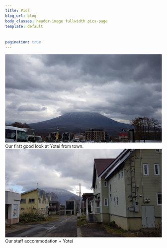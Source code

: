 ```yaml
---
title: Pics
blog_url: blog
body_classes: header-image fullwidth pics-page
template: default


pagination: true
---
```


<div class="pics-container">
    <div class="image large">
        <a rel="lightbox" data-width="1280" data-height="800" href="/user/pages/images/yotei1.jpg"><img title="Yotei" src="/user/pages/images/yotei1.jpg" /></a>
        <span class="text">Our first good look at Yotei from town.</span>
    </div>
    <div class="image large">
        <a rel="lightbox" data-width="1280" data-height="800" href="/user/pages/images/renient-yotei.jpg"><img title="Yotei" src="/user/pages/images/renient-yotei.jpg" /></a>
        <span class="text">Our staff accommodation + Yotei</span>     
    </div>   
</div>

